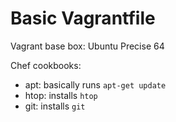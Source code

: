 Basic Vagrantfile
=================

Vagrant base box: Ubuntu Precise 64

Chef cookbooks:
- apt: basically runs `apt-get update`
- htop: installs `htop`
- git: installs `git`